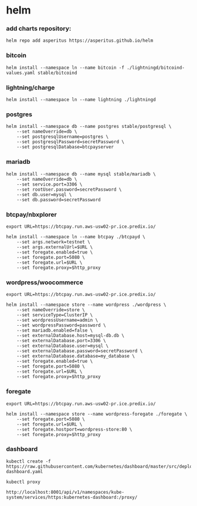 # helm

<!-- 
kubectl create serviceaccount --namespace kube-system tiller
kubectl create clusterrolebinding tiller-cluster-rule --clusterrole=cluster-admin --serviceaccount=kube-system:tiller
kubectl patch deploy --namespace kube-system tiller-deploy -p '{"spec":{"template":{"spec":{"serviceAccount":"tiller"}}}}'
helm init --service-account tiller --upgrade
-->

### add charts repository:

<!-- helm repo add incubator http://storage.googleapis.com/kubernetes-charts-incubator -->
```
helm repo add asperitus https://asperitus.github.io/helm
```

<!--
create namespace:

kubectl create namespace fe


zookeeper:

helm install --namespace fe --name zookeeper incubator/zookeeper \
      --set replicaCount=1 \
      --set fullnameOverride=zookeeper

nifi:

helm install --namespace fe --name nifi asperitus/nifi

helm install --namespace fe --name nifi asperitus/nifi \
    --set replicaCount=1 \
    --set zookeeper.enabled=false \
    --set zookeeper.url=zookeeper:2181
-->

<!-- ### nifi

```
helm install --namespace fe --name nifi ./nifi \
    --set replicaCount=1 \
    --set zookeeper.enabled=false \
    --set zookeeper.url=zookeeper:2181
``` -->

### bitcoin

```
helm install --namespace ln --name bitcoin -f ./lightningd/bitcoind-values.yaml stable/bitcoind
```

### lightning/charge

```
helm install --namespace ln --name lightning ./lightningd
```

### postgres

```
helm install --namespace db --name postgres stable/postgresql \
    --set nameOverride=db \
    --set postgresqlUsername=postgres \
    --set postgresqlPassword=secretPassword \
    --set postgresqlDatabase=btcpayserver
 ```

<!--
PostgreSQL can be accessed via port 5432 on the following DNS name from within your cluster:

    postgres-db.db.svc.cluster.local

To get the password for "postgres" run:

    export POSTGRESQL_PASSWORD=$(kubectl get secret --namespace db postgres-db -o jsonpath="{.data.postgresql-password}" | base64 --decode)

To connect to your database run the following command:

    kubectl run postgres-db-client --rm --tty -i --image bitnami/postgresql --env="PGPASSWORD=$POSTGRESQL_PASSWORD" --command -- psql --host postgres-db -U postgres



To connect to your database from outside the cluster execute the following commands:

    kubectl port-forward --namespace db svc/postgres-db 5432:5432 &
    PGPASSWORD=secretPassword "psql --host 127.0.0.1 -U postgres
-->

### mariadb
```
helm install --namespace db --name mysql stable/mariadb \
    --set nameOverride=db \
    --set service.port=3306 \
    --set rootUser.password=secretPassword \
    --set db.user=mysql \
    --set db.password=secretPassword
```

<!--
Administrator credentials:

  Username: root
  Password : $(kubectl get secret --namespace db mysql-db -o jsonpath="{.data.mariadb-root-password}" | base64 --decode)

To connect to your database:

  1. Run a pod that you can use as a client:

      kubectl run mysql-db-client --rm --tty -i --image  docker.io/bitnami/mariadb:10.1.36 --namespace db --command -- bash

  2. To connect to master service (read/write):

      mysql -h mysql-db.db.svc.cluster.local -uroot -p my_database

  3. To connect to slave service (read-only):

      mysql -h mysql-mariadb-slave.db.svc.cluster.local -uroot -p my_database

To upgrade this helm chart:

  1. Obtain the password as described on the 'Administrator credentials' section and set the 'rootUser.password' parameter as shown below:

      ROOT_PASSWORD=$(kubectl get secret --namespace db mysql-db -o jsonpath="{.data.mariadb-root-password}" | base64 --decode)
      helm upgrade mysql stable/mariadb --set rootUser.password=$ROOT_PASSWORD
-->

<!-- my_database -->
<!-- --set db.name=storefront privileges not granted -->
<!-- kubectl -n store exec -i -t mysql-mariadb-master-0 -- mysql -uroot --password=secretPassword -->

### btcpay/nbxplorer

```
export URL=https://btcpay.run.aws-usw02-pr.ice.predix.io/

helm install --namespace ln --name btcpay ./btcpayd \
    --set args.network=testnet \
    --set args.externalUrl=$URL \
    --set foregate.enabled=true \
    --set foregate.port=5080 \
    --set foregate.url=$URL \
    --set foregate.proxy=$http_proxy
```

<!--
helm upgrade btcpay ./btcpayd --set args.externalUrl=http://localhost:23001/
helm upgrade btcpay ./btcpayd --set args.externalUrl=https://btcpay.run.aws-usw02-pr.ice.predix.io/ 
-->

### wordpress/woocommerce

```
export URL=https://btcpay.run.aws-usw02-pr.ice.predix.io/

helm install --namespace store --name wordpress ./wordpress \
    --set nameOverride=store \
    --set serviceType=ClusterIP \
    --set wordpressUsername=admin \
    --set wordpressPassword=password \
    --set mariadb.enabled=false \
    --set externalDatabase.host=mysql-db.db \
    --set externalDatabase.port=3306 \
    --set externalDatabase.user=mysql \
    --set externalDatabase.password=secretPassword \
    --set externalDatabase.database=my_database \
    --set foregate.enabled=true \
    --set foregate.port=5080 \
    --set foregate.url=$URL \
    --set foregate.proxy=$http_proxy
```

### foregate

```
export URL=https://btcpay.run.aws-usw02-pr.ice.predix.io/

helm install --namespace store --name wordpress-foregate ./foregate \
    --set foregate.port=5080 \
    --set foregate.url=$URL \
    --set foregate.hostport=wordpress-store:80 \
    --set foregate.proxy=$http_proxy
```

### dashboard

```
kubectl create -f https://raw.githubusercontent.com/kubernetes/dashboard/master/src/deploy/recommended/kubernetes-dashboard.yaml

kubectl proxy

http://localhost:8001/api/v1/namespaces/kube-system/services/https:kubernetes-dashboard:/proxy/

```


<!--  -->
<!-- docker run -it --rm --entrypoint "/bin/bash" elementsproject/lightningd -->
<!-- docker run -it --rm --entrypoint "/usr/bin/lightning-cli" elementsproject/lightningd --help -->
<!-- kubectl exec -i -t -n ln $POD -- bash -->
